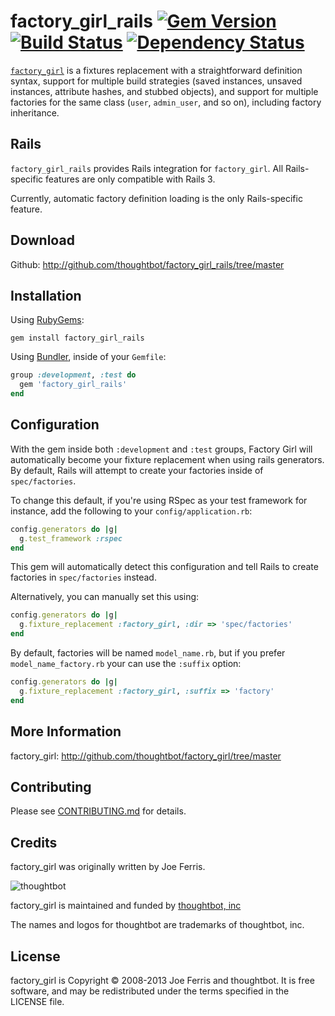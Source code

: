 # factory_girl_rails [![Gem Version](https://badge.fury.io/rb/factory_girl_rails.png)](http://badge.fury.io/rb/factory_girl_rails) [![Build Status](https://secure.travis-ci.org/thoughtbot/factory_girl_rails.png)](http://travis-ci.org/thoughtbot/factory_girl_rails?branch=master) [![Dependency Status](https://gemnasium.com/thoughtbot/factory_girl_rails.png)](https://gemnasium.com/thoughtbot/factory_girl_rails)

[`factory_girl`](https://github.com/thoughtbot/factory_girl) is a fixtures replacement with a straightforward definition
syntax, support for multiple build strategies (saved instances, unsaved
instances, attribute hashes, and stubbed objects), and support for multiple
factories for the same class (`user`, `admin_user`, and so on), including factory
inheritance.

## Rails
`factory_girl_rails` provides Rails integration for `factory_girl`. All
Rails-specific features are only compatible with Rails 3.

Currently, automatic factory definition loading is the only Rails-specific feature.

## Download
Github: http://github.com/thoughtbot/factory_girl_rails/tree/master

## Installation

Using [RubyGems](https://github.com/rubygems/rubygems):

`gem install factory_girl_rails`

Using [Bundler](https://github.com/carlhuda/bundler), inside of your `Gemfile`:

```ruby
group :development, :test do
  gem 'factory_girl_rails'
end
```

## Configuration

With the gem inside both `:development` and `:test` groups, Factory Girl will 
automatically become your fixture replacement when using rails generators. By default, 
Rails will attempt to create your factories inside of `spec/factories`.

To change this default, if you're using RSpec as your test framework for instance, 
add the following to your `config/application.rb`:

```ruby
config.generators do |g|
  g.test_framework :rspec
end
```

This gem will automatically detect this configuration and tell Rails to create 
factories in `spec/factories` instead. 

Alternatively, you can manually set this using:

```ruby
config.generators do |g|
  g.fixture_replacement :factory_girl, :dir => 'spec/factories'
end
```

By default, factories will be named `model_name.rb`, but if you prefer `model_name_factory.rb` 
your can use the `:suffix` option: 

```ruby
config.generators do |g|
  g.fixture_replacement :factory_girl, :suffix => 'factory'
end
```

## More Information

factory_girl: http://github.com/thoughtbot/factory_girl/tree/master


## Contributing

Please see [CONTRIBUTING.md]() for details.

## Credits

factory_girl was originally written by Joe Ferris.

![thoughtbot](http://thoughtbot.com/images/tm/logo.png)

factory_girl is maintained and funded by [thoughtbot, inc](http://thoughtbot.com/community)

The names and logos for thoughtbot are trademarks of thoughtbot, inc.

## License

factory_girl is Copyright © 2008-2013 Joe Ferris and thoughtbot. It is free software, and may be redistributed under the terms specified in the LICENSE file.
